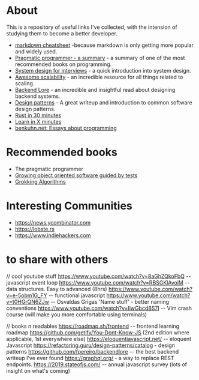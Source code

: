 # About
This is a repository of useful links I've collected, with the intension of studying them to become a better developer.

- [markdown cheatsheet](https://www.markdownguide.org/cheat-sheet/) -because markdown is only getting more popular and widely used.
- [Pragmatic programmer - a summary](https://github.com/HugoMatilla/The-Pragmatic-Programmer) - a summary of one of the most recommended books on programming.
- [System design for interviews](https://github.com/checkcheckzz/system-design-interview) - a quick introduction into system design.
- [Awesome scalability](https://github.com/binhnguyennus/awesome-scalability) - an incredible resource for all things related to scaling.
- [Backend Lore](https://github.com/fpereiro/backendlore) - an incredible and insightful read about designing backend systems.
- [Design patterns](https://refactoring.guru/design-patterns/catalog) - A great writeup and introduction to common software design patterns.
- [Rust in 30 minutes](https://fasterthanli.me/articles/a-half-hour-to-learn-rust)
- [Learn in X minutes](https://learnxinyminutes.com/)
- [benkuhn.net: Essays about programming](https://www.benkuhn.net/progessays/)


# Recommended books
- The pragmatic programmer
- [Growing object oriented software guided by tests](https://www.goodreads.com/book/show/4268826-growing-object-oriented-software-guided-by-tests)
- [Grokking Algorithms](https://www.amazon.co.uk/dp/1617292230/ref=as_li_qf_asin_il_tl?ie=UTF8&linkCode=gs2&linkId=b5f611523b554c2c7f33d97e62b6870b&creativeASIN=1617292230&tag=gregdoesit-21&creative=9325)

# Interesting Communities
- https://news.ycombinator.com
- https://lobste.rs
- https://www.indiehackers.com


# to share with others

// cool youtube stuff
https://www.youtube.com/watch?v=8aGhZQkoFbQ -- javascript event loop
https://www.youtube.com/watch?v=RBSGKlAvoiM -- data structures. Easy to advanced (8hrs)
https://www.youtube.com/watch?v=e-5obm1G_FY -- functional javascript
https://www.youtube.com/watch?v=t0HGrQN6ZJw -- Osvaldas Grigas 'Name stuff' - better naming conventions
https://www.youtube.com/watch?v=IiwGbcd8S7I -- Vim crash course (will make you more comfortable using terminals)

// books n readables
https://roadmap.sh/frontend -- frontend learning roadmap
https://github.com/getify/You-Dont-Know-JS (2nd edition where applicable, 1st everywhere else)
https://eloquentjavascript.net/ -- eloquent Javascript
https://refactoring.guru/design-patterns/catalog - design patterns
https://github.com/fpereiro/backendlore -- the best backend writeup I've ever found
https://graphql.org/ - a way to replace REST endpoints.
https://2019.stateofjs.com/ -- annual javascript survey (lots of insight on what's coming)
